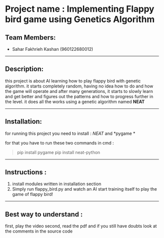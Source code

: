 # Project name : Implementing Flappy bird game using Genetics Algorithm

## Team Members:
- Sahar Fakhrieh Kashan (960122680012)
------------


## Description:
this project is about AI learning how to play flappy bird with genetic algorithm.
it starts completely random, having no idea how to do and how the game will operate and after many generations, it starts to slowly learn and get better and figures out the patterns and how to progress further in the level.
it does all the works using a genetic algorithm named **NEAT**

------------


## Installation: 
for running this project you need to install : *NEAT* and *pygame *

for that you have to run these two commands in cmd :

>pip install pygame
>pip install neat-python



------------

## Instructions :
1.  install modules written in installation section
2. Simply run flappy_bird.py and watch an AI start training itself to play the game of flappy bird!

------------

## Best way to understand :
first, play the video
second, read the pdf
and if you still have doubts look at the comments in the source code


